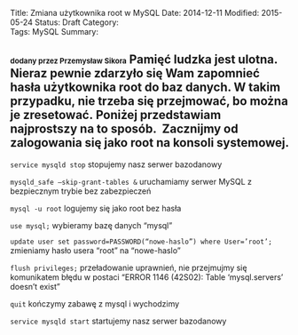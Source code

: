 Title:      Zmiana użytkownika root w MySQL
Date:       2014-12-11 
Modified:   2015-05-24
Status:     Draft
Category:   
Tags:       MySQL
Summary: 



## <span style="font-size: 13px;">dodany przez Przemysław Sikora</span> Pamięć ludzka jest ulotna. Nieraz pewnie zdarzyło się Wam zapomnieć hasła użytkownika root do baz danych. W takim przypadku, nie trzeba się przejmować, bo można je zresetować. Poniżej przedstawiam najprostszy na to sposób.  Zacznijmy od zalogowania się jako root na konsoli systemowej. 

`service mysqld stop` stopujemy nasz serwer bazodanowy 

`mysqld_safe —skip-grant-tables &` uruchamiamy serwer MySQL z bezpiecznym trybie bez zabezpieczeń 

`mysql -u root` logujemy się jako root bez hasła 

`use mysql;` wybieramy bazę danych “mysql” 

`update user set password=PASSWORD(“nowe-haslo”) where User=’root’;` zmieniamy hasło usera “root” na “nowe-haslo” 

`flush privileges;` przeładowanie uprawnień, nie przejmujmy się komunikatem błędu w postaci “ERROR 1146 (42S02): Table ‘mysql.servers’ doesn’t exist” 

`quit` kończymy zabawę z mysql i wychodzimy 

`service mysqld start` startujemy nasz serwer bazodanowy
